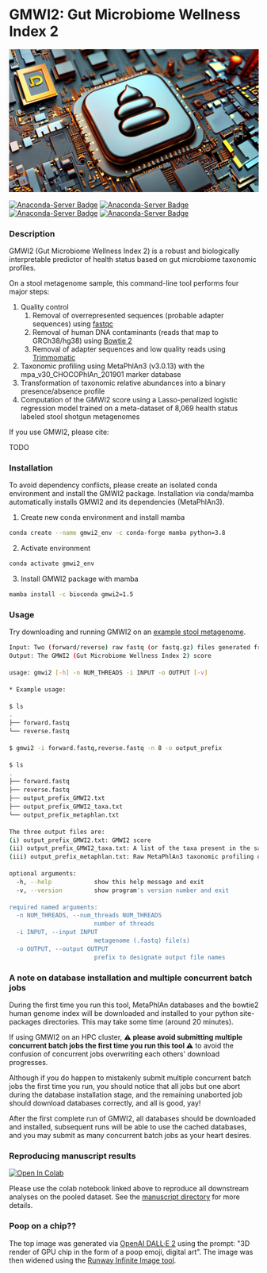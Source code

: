 # GMWI2: Gut Microbiome Wellness Index 2
![poop on a chip](./poop.png)

[![Anaconda-Server Badge](https://anaconda.org/bioconda/gmwi2/badges/version.svg)](https://anaconda.org/bioconda/gmwi2)
[![Anaconda-Server Badge](https://anaconda.org/bioconda/gmwi2/badges/platforms.svg)](https://anaconda.org/bioconda/gmwi2)
[![Anaconda-Server Badge](https://anaconda.org/bioconda/gmwi2/badges/license.svg)](https://anaconda.org/bioconda/gmwi2)
[![Anaconda-Server Badge](https://anaconda.org/bioconda/gmwi2/badges/downloads.svg)](https://anaconda.org/bioconda/gmwi2)

### Description

GMWI2 (Gut Microbiome Wellness Index 2) is a robust and biologically interpretable predictor of health status based on gut microbiome taxonomic profiles.

On a stool metagenome sample, this command-line tool performs four major steps:
1. Quality control
   1. Removal of overrepresented sequences (probable adapter sequences) using [fastqc](https://github.com/s-andrews/FastQC)
   2. Removal of human DNA contaminants (reads that map to GRCh38/hg38) using [Bowtie 2](https://github.com/BenLangmead/bowtie2)
   3. Removal of adapter sequences and low quality reads using [Trimmomatic](https://github.com/timflutre/trimmomatic)
2. Taxonomic profiling using MetaPhlAn3 (v3.0.13) with the mpa_v30_CHOCOPhlAn_201901 marker database
3. Transformation of taxonomic relative abundances into a binary presence/absence profile
4. Computation of the GMWI2 score using a Lasso-penalized logistic regression model trained on a meta-dataset of 8,069 health status labeled stool shotgun metagenomes

If you use GMWI2, please cite:

TODO

### Installation

To avoid dependency conflicts, please create an isolated conda environment and 
install the GMWI2 package. Installation via conda/mamba automatically installs GMWI2 and 
its dependencies (MetaPhlAn3).

1. Create new conda environment and install mamba
```bash
conda create --name gmwi2_env -c conda-forge mamba python=3.8
```

2. Activate environment
```bash
conda activate gmwi2_env
```

3. Install GMWI2 package with mamba
```bash
mamba install -c bioconda gmwi2=1.5
```

### Usage

Try downloading and running GMWI2 on an [example stool metagenome](./example).

```bash
Input: Two (forward/reverse) raw fastq (or fastq.gz) files generated from paired-end stool metagenome reads
Output: The GMWI2 (Gut Microbiome Wellness Index 2) score

usage: gmwi2 [-h] -n NUM_THREADS -i INPUT -o OUTPUT [-v]

* Example usage:

$ ls
.
├── forward.fastq
└── reverse.fastq

$ gmwi2 -i forward.fastq,reverse.fastq -n 8 -o output_prefix

$ ls
.
├── forward.fastq
├── reverse.fastq
├── output_prefix_GMWI2.txt
├── output_prefix_GMWI2_taxa.txt
└── output_prefix_metaphlan.txt

The three output files are: 
(i) output_prefix_GMWI2.txt: GMWI2 score
(ii) output_prefix_GMWI2_taxa.txt: A list of the taxa present in the sample used to compute GMWI2
(iii) output_prefix_metaphlan.txt: Raw MetaPhlAn3 taxonomic profiling output

optional arguments:
  -h, --help            show this help message and exit
  -v, --version         show program's version number and exit

required named arguments:
  -n NUM_THREADS, --num_threads NUM_THREADS
                        number of threads
  -i INPUT, --input INPUT
                        metagenome (.fastq) file(s)
  -o OUTPUT, --output OUTPUT
                        prefix to designate output file names
```

### A note on database installation and multiple concurrent batch jobs
During the first time you run this tool, MetaPhlAn databases and the bowtie2 human genome index will be downloaded and installed to your python site-packages directories. 
This may take some time (around 20 minutes).

If using GMWI2 on an HPC cluster, **⚠️ please avoid submitting multiple concurrent batch jobs the first time you run this tool ⚠️** to avoid the confusion of concurrent jobs overwriting each others' download progresses.

Although if you do happen to mistakenly submit multiple concurrent batch jobs the first time you run, you should notice that all jobs but one abort during the database installation stage, and the remaining unaborted job should download databases correctly, and all is good, yay!

After the first complete run of GMWI2, all databases should be downloaded and installed, subsequent runs will be able to use the cached databases, and you may submit as many concurrent batch jobs as your heart desires.

### Reproducing manuscript results

[![Open In Colab](https://colab.research.google.com/assets/colab-badge.svg)](https://colab.research.google.com/github/danielchang2002/GMWI2/blob/main/manuscript/GMWI2_manuscript.ipynb)

Please use the colab notebook linked above to reproduce all downstream analyses on the pooled dataset. 
See the [manuscript directory](./manuscript) for more details.

### Poop on a chip??

The top image was generated via [OpenAI DALL·E 2](https://openai.com/dall-e-2) using the prompt: "3D render of GPU chip in the form of a poop emoji, digital art".
The image was then widened using the [Runway Infinite Image tool](https://runwayml.com/ai-magic-tools/infinite-image/).
